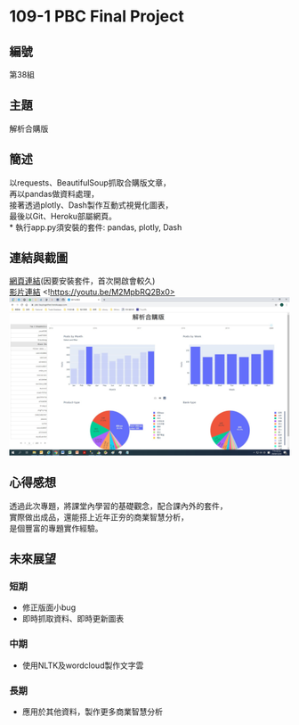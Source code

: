 # 109-1 PBC Final Project

## 編號
第38組

## 主題
解析合購版

## 簡述
以requests、BeautifulSoup抓取合購版文章，  
再以pandas做資料處理，  
接著透過plotly、Dash製作互動式視覺化圖表，  
最後以Git、Heroku部屬網頁。  
\* 執行app.py須安裝的套件: pandas, plotly, Dash

## 連結與截圖
[網頁連結](https://pbc-buytogether.herokuapp.com/)(因要安裝套件，首次開啟會較久)  
[影片連結](https://www.youtube.com/watch?v=ayX3vNVFmXc&feature=youtu.be)  <!https://youtu.be/M2MpbRQ2Bx0>
![網頁截圖](https://github.com/PinJu-Chen/PTT-Analysis/blob/main/file/prtscr.jpg)

## 心得感想
透過此次專題，將課堂內學習的基礎觀念，配合課內外的套件，  
實際做出成品，還能搭上近年正夯的商業智慧分析，  
是個豐富的專題實作經驗。

## 未來展望
### 短期
*  修正版面小bug  
*  即時抓取資料、即時更新圖表
### 中期
*  使用NLTK及wordcloud製作文字雲  
### 長期
*  應用於其他資料，製作更多商業智慧分析
